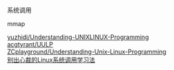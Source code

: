 系统调用

mmap

[yuzhidi/Understanding-UNIXLINUX-Programming](https://github.com/yuzhidi/Understanding-UNIXLINUX-Programming)  
[acgtyrant/UULP](https://github.com/acgtyrant/UULP)  
[ZCplayground/Understanding-Unix-Linux-Programming](https://github.com/ZCplayground/Understanding-Unix-Linux-Programming)  
[别出心裁的Linux系统调用学习法](https://www.cnblogs.com/rocedu/p/6016880.html)
